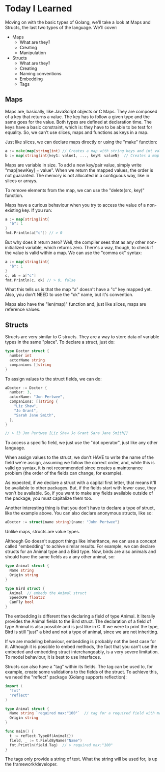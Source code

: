 # Today I Learned

Moving on with the basic types of Golang, we'll take a look at Maps and Structs,
the last two types of the language. We'll cover:

- Maps
  - What are they?
  - Creating
  - Manipulation
- Structs
  - What are they?
  - Creating
  - Naming conventions
  - Embedding
  - Tags

## Maps

Maps are, basically, like JavaScript objects or C Maps. They are composed of a key
that returns a value. The key has to follow a given type and the same goes for the
value. Both types are defined at declaration time. The keys have a basic
constraint, which is: they have to be able to be test for equality. So, we can't
use slices, maps and functions as keys in a map.

Just like slices, we can declare maps directly or using the "make" function:

```go
a := make(map[string]int) // Creates a map with string keys and int values
b := map[string]int{key1: value1, ..., keyN: valueN}  // Creates a map with string keys and int values
```

Maps are variable in size. To add a new key/pair value, simply write "map[newKey] = value".
When we return the mapped values, the order is not guaranted. The memory is not
allocated in a contiguous way, like in slices or arrays.

To remove elements from the map, we can use the "delete(src, key)" function.

Maps have a curious behaviour when you try to access the value of a non-existing
key. If you run:

```go
a := map[string]int{
  "b": 1
}
fmt.Println(a["c"]) // > 0
```

But why does it return zero? Well, the compiler sees that as any other non-initialized
variable, which returns zero. There's a way, though, to check if the value is
valid within a map. We can use the "comma ok" syntax:

```go
a := map[string]int{
  "b": 1
}
c, ok = a["c"]
fmt.Println(c, ok) // > 0, false
```

What this tells us is that the map "a" doesn't have a "c" key mapped yet. Also,
you don't NEED to use the "ok" name, but it's convention.

Maps also have the "len(map)" function and, just like slices, maps are reference
values.

## Structs

Structs are very similar to C structs. They are a way to store data of variable
types in the same "place". To declare a struct, just do:

```go
type Doctor struct {
  number int
  actorName string
  companions []string
}
```

To assign values to the struct fields, we can do:

```go
aDoctor := Doctor {
  number: 3,
  actorName: "Jon Pertwee",
  companions: []string {
    "Liz Shaw",
    "Jo Grant",
    "Sarah Jane Smith",
  },
}

// > {3 Jon Pertwee [Liz Shaw Jo Grant Sara Jane Smith]}
```

To access a specific field, we just use the "dot operator", just like any other
language.

When assign values to the struct, we don't HAVE to write the name of the field we're
assign, assuming we follow the correct order, and, while this is valid go syntax,
it is not recommended since creates a maintenance problem (the order of the fields
can change, for example).

As expected, if we declare a struct with a capital first letter, that means it'll
be available to other packages. But, if the fields start with lower case, they
won't be available. So, if you want to make any fields available outside of the
package, you must capitalize them too.

Another interesting thing is that you don't have to declare a type of struct,
like the example above. You can also declare anonymous structs, like so:

```go
aDoctor := struct{name string}{name: "John Pertwee"}
```

Unlike maps, structs are value types.

Although Go doesn't support things like inheritance, we can use a concept called
"embedding" to achive similar results. For example, we can declare structs for
an Animal type and a Bird type. Now, birds are also animals and should have the
same fields as a any other animal, so:

```go
type Animal struct {
  Name string
  Origin string
}

type Bird struct {
  Animal  // embeds the Animal struct
  SpeedKPH float32
  CanFly bool
}
```

The embedding is different then declaring a field of type Animal. It literally
provides the Animal fields to the Bird struct. The declaration of a field of type
Animal is also possible and is just like in C. If we were to print the type,
Bird is still "just" a bird and not a type of animal, since we are not inheriting.

If we are modeling behaviour, embedding is probably not the best case for it.
Although it is possible to embed methods, the fact that you can't use the embeded
and embedding struct interchangeably, is a very severe limitation. To model
behaviour, it is best to use Interfaces.

Structs can also have a "tag" within its fields. The tag can be used to, for
example, create some validations to the fields of the struct. To achieve this,
we need the "reflect" package (Golang supports reflection):

```go
import (
  "fmt"
  "reflect"
)

type Animal struct {
  Name string `required max:"100"`  // tag for a required field with max length of 100 characters
  Origin string
}

func main() {
  t := reflect.TypeOf(Animal{})
  field, _ := t.FieldByName("Name")
  fmt.Println(field.Tag)  // > required max:"100"
}
```

The tags only provide a string of text. What the string will be used for, is up
the framework/developer.
